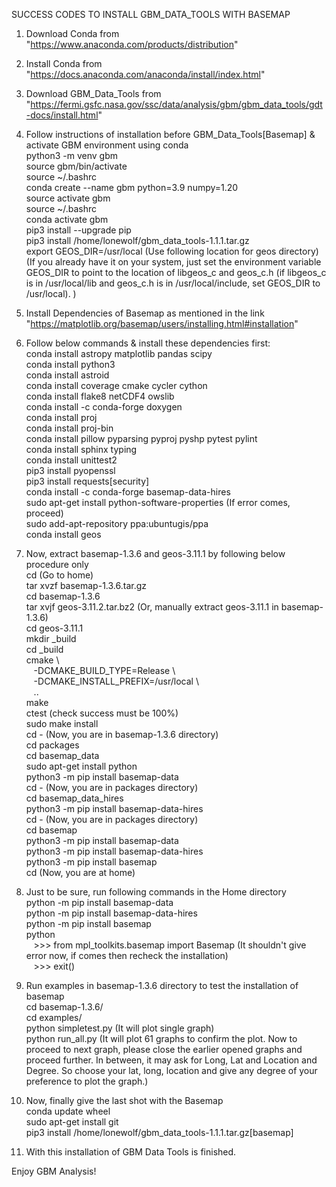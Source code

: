 SUCCESS CODES TO INSTALL GBM_DATA_TOOLS WITH BASEMAP


1. Download Conda from "https://www.anaconda.com/products/distribution"
2. Install Conda from "https://docs.anaconda.com/anaconda/install/index.html"
3. Download GBM_Data_Tools from "https://fermi.gsfc.nasa.gov/ssc/data/analysis/gbm/gbm_data_tools/gdt-docs/install.html"
4. Follow instructions of installation before GBM_Data_Tools[Basemap] & activate GBM environment using conda \
	python3 -m venv gbm \
	source gbm/bin/activate \
	source ~/.bashrc \
	conda create --name gbm python=3.9 numpy=1.20 \
	source activate gbm \
	source ~/.bashrc \
	conda activate gbm \
	pip3 install --upgrade pip \
	pip3 install /home/lonewolf/gbm_data_tools-1.1.1.tar.gz \
	export GEOS_DIR=/usr/local (Use following location for geos directory) \
(If you already have it on your system, just set the environment variable GEOS_DIR to point to the location of libgeos_c and geos_c.h (if libgeos_c is in /usr/local/lib and geos_c.h is in /usr/local/include, set GEOS_DIR to /usr/local). )

5. Install Dependencies of Basemap as mentioned in the link "https://matplotlib.org/basemap/users/installing.html#installation"
6. Follow below commands & install these dependencies first: \
	conda install astropy matplotlib pandas scipy\
	conda install python3 \
	conda install astroid \
	conda install coverage cmake cycler cython \
	conda install flake8 netCDF4 owslib \
	conda install -c conda-forge doxygen \
	conda install proj \
	conda install proj-bin \
	conda install pillow pyparsing pyproj pyshp pytest pylint \
	conda install sphinx typing \
	conda install unittest2 \
	pip3 install pyopenssl \
	pip3 install requests[security] \
	conda install -c conda-forge basemap-data-hires \
	sudo apt-get install python-software-properties (If error comes, proceed) \
	sudo add-apt-repository ppa:ubuntugis/ppa \
	conda install geos 
7. Now, extract basemap-1.3.6 and geos-3.11.1 by following below procedure only \
	cd (Go to home) \
	tar xvzf basemap-1.3.6.tar.gz \
	cd basemap-1.3.6 \
	tar xvjf geos-3.11.2.tar.bz2 (Or, manually extract geos-3.11.1 in basemap-1.3.6) \
	cd geos-3.11.1 \
	mkdir _build \
	cd _build \
	cmake \ \
    	&nbsp;&nbsp;&nbsp;-DCMAKE_BUILD_TYPE=Release \ \
    	&nbsp;&nbsp;&nbsp;-DCMAKE_INSTALL_PREFIX=/usr/local \ \
    	&nbsp;&nbsp;&nbsp;.. \
	make \
	ctest (check success must be 100%) \
	sudo make install \
	cd - (Now, you are in basemap-1.3.6 directory) \
	cd packages \
	cd basemap_data \
	sudo apt-get install python \
	python3 -m pip install basemap-data \
	cd - (Now, you are in packages directory) \
	cd basemap_data_hires \
	python3 -m pip install basemap-data-hires \
	cd - (Now, you are in packages directory) \
	cd basemap \
	python3 -m pip install basemap-data \
	python3 -m pip install basemap-data-hires \
	python3 -m pip install basemap \
	cd (Now, you are at home)
8. Just to be sure, run following commands in the Home directory \
	python -m pip install basemap-data \
	python -m pip install basemap-data-hires \
	python -m pip install basemap \
	python \
	&nbsp;&nbsp;&nbsp;>>> from mpl_toolkits.basemap import Basemap (It shouldn't give error now, if comes then recheck the installation) \
	&nbsp;&nbsp;&nbsp;>>> exit()
9. Run examples in basemap-1.3.6 directory to test the installation of basemap \
	cd basemap-1.3.6/ \
	cd examples/ \
	python simpletest.py (It will plot single graph) \
	python run_all.py (It will plot 61 graphs to confirm the plot. Now to proceed to next graph, please close the earlier opened graphs and proceed further. In between, it may ask for Long, Lat and Location and Degree. So choose your lat, long, location and give any degree of your preference to plot the graph.)
10. Now, finally give the last shot with the Basemap \
	conda update wheel \
	sudo apt-get install git \
	pip3 install /home/lonewolf/gbm_data_tools-1.1.1.tar.gz[basemap] 
12. With this installation of GBM Data Tools is finished.

Enjoy GBM Analysis!
